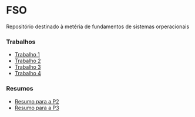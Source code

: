 # FSO
Repositório destinado à metéria de fundamentos de sistemas orperacionais

### Trabalhos
 
* [Trabalho 1]()
* [Trabalho 2]()
* [Trabalho 3]()
* [Trabalho 4]()
 
### Resumos

* [Resumo para a P2]()
* [Resumo para a P3]()
